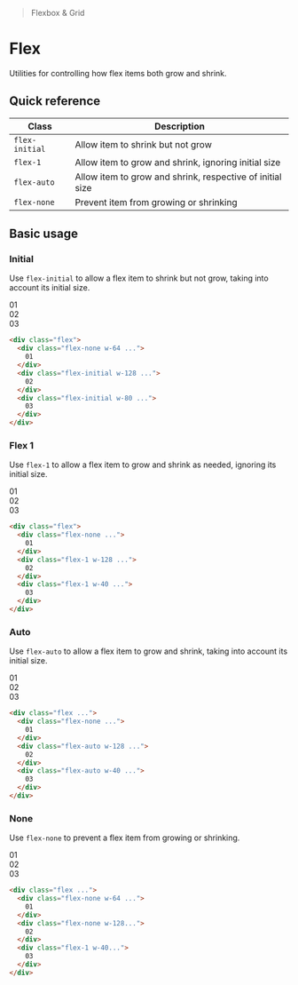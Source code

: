 > Flexbox & Grid

# Flex
Utilities for controlling how flex items both grow and shrink.

## Quick reference

| Class          | Description                                               |
| -------------- | --------------------------------------------------------- |
| `flex-initial` | Allow item to shrink but not grow                         |
| `flex-1`       | Allow item to grow and shrink, ignoring initial size      |
| `flex-auto`    | Allow item to grow and shrink, respective of initial size |
| `flex-none`    | Prevent item from growing or shrinking                    |

## Basic usage
### Initial
Use `flex-initial` to allow a flex item to shrink but not grow, taking into account its initial size.

<width-controller>
  <container>
    <box striped class="flex gap-16" fg-color="var(--tw-blue-fg)" bg-color="var(--tw-blue-bg)">
      <div class="w-64 flex-none bg-blue-800 ex-box">01</div>
      <div class="w-128 flex-initial bg-blue-500 ex-box">02</div>
      <div class="w-80 flex-initial bg-blue-500 ex-box">03</div>
    </box>
  </container>
</width-controller>

```html
<div class="flex">
  <div class="flex-none w-64 ...">
    01
  </div>
  <div class="flex-initial w-128 ...">
    02
  </div>
  <div class="flex-initial w-80 ...">
    03
  </div>
</div>
```

### Flex 1
Use `flex-1` to allow a flex item to grow and shrink as needed, ignoring its initial size.

<width-controller>
  <container>
    <box striped class="flex gap-16" fg-color="var(--tw-pink-fg)" bg-color="var(--tw-pink-bg)">
      <div class="w-64 flex-none bg-pink-800 ex-box">01</div>
      <div class="w-128 flex-1 bg-pink-500 ex-box">02</div>
      <div class="w-40 flex-1 bg-pink-500 ex-box">03</div>
    </box>
  </container>
</width-controller>

```html
<div class="flex">
  <div class="flex-none ...">
    01
  </div>
  <div class="flex-1 w-128 ...">
    02
  </div>
  <div class="flex-1 w-40 ...">
    03
  </div>
</div>
```

### Auto
Use `flex-auto` to allow a flex item to grow and shrink, taking into account its initial size.

<width-controller>
  <container>
    <box striped class="flex gap-16" fg-color="var(--tw-violet-fg)" bg-color="var(--tw-violet-bg)">
      <div class="w-64 flex-none bg-violet-800 ex-box">01</div>
      <div class="w-128 flex-auto bg-violet-500 ex-box">02</div>
      <div class="w-40 flex-auto bg-violet-500 ex-box">03</div>
    </box>
  </container>
</width-controller>

```html
<div class="flex ...">
  <div class="flex-none ...">
    01
  </div>
  <div class="flex-auto w-128 ...">
    02
  </div>
  <div class="flex-auto w-40 ...">
    03
  </div>
</div>
```

### None
Use `flex-none` to prevent a flex item from growing or shrinking.

<width-controller>
  <container>
    <box striped class="flex gap-16" fg-color="var(--tw-indigo-fg)" bg-color="var(--tw-indigo-bg)">
      <div class="w-64 flex-none bg-indigo-800 ex-box">01</div>
      <div class="w-128 flex-none bg-indigo-500 ex-box">02</div>
      <div class="w-40 flex-1 bg-indigo-500 ex-box">03</div>
    </box>
  </container>
</width-controller>

```html
<div class="flex ...">
  <div class="flex-none w-64 ...">
    01
  </div>
  <div class="flex-none w-128...">
    02
  </div>
  <div class="flex-1 w-40...">
    03
  </div>
</div>
```
